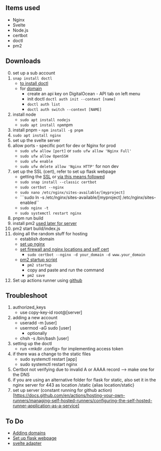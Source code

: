## Items used
- Nginx
- Svelte
- Node.js
- certbot
- doctl
- pm2

## Downloads
0. set up a sub account
1. ```snap install doctl```
   - [to install doctl](https://docs.digitalocean.com/reference/doctl/how-to/install/)
   - for [domain](https://docs.digitalocean.com/reference/api/create-personal-access-token/)
      - create an api key on DigitalOcean - API tab on left menu
      - init doctl ```doctl auth init --context [name]```
      - ```doctl auth list```
      - ```doctl auth switch --context [NAME]```
2. install node
   - ```sudo apt install nodejs```
   - ```sudo apt install npm```npm 
3. install pnpm - ```npm install -g pnpm```
4. ```sudo apt install nginx```
5. set up the svelte server
6. allow ports - specific port for dev or Nginx for prod 
   - ```sudo ufw allow [port]``` or ```sudo ufw allow 'Nginx Full'```
   - ```sudo ufw allow OpenSSH```
   - ```sudo ufw enable```
   - ```sudo ufw delete allow 'Nginx HTTP'``` for non dev
7. set up the SSL (cert), refer to set up flask webpage
   - getting the [SSL](https://www.digitalocean.com/community/tutorials/how-to-create-a-self-signed-ssl-certificate-for-nginx-in-ubuntu-22-04#step-2-%E2%80%93-configuring-nginx-to-use-ssl) or [via this means followed](https://www.youtube.com/watch?v=ghZXFyIyK1o&t=154s)
   - ```sudo snap install --classic certbot``` 
   - ```sudo certbot --nginx```
   - ```sudo nano /etc/nginx/sites-available/[myproject]```
   - ```sudo ln -s /etc/nginx/sites-available/[myproject] /etc/nginx/sites-enabled``
   - ```sudo nginx -t```
   - ```sudo systemctl restart nginx```
8. pnpm run build
9. install pm2 [used later for server](https://dev.to/theether0/deploy-sveltekit-with-node-adapter-on-linux-sever-n)
10. pm2 start build/index.js
11. doing all the random stuff for hosting
    - establish domain
    - [set up nginx](https://pm2.keymetrics.io/docs/tutorials/pm2-nginx-production-setup)
    - [set firewall and nginx locations and self cert](https://www.digitalocean.com/community/tutorials/how-to-serve-flask-applications-with-gunicorn-and-nginx-on-ubuntu-22-04)
      - ```sudo certbot --nginx -d your_domain -d www.your_domain```
    - [pm2 startup script](https://pm2.keymetrics.io/docs/usage/startup/)
        - ```pm2 startup```
        - copy and paste and run the command 
        - ```pm2 save```
12. Set up actions runner using [github](https://www.youtube.com/watch?v=V2YYhGn3MGo&t=1102s)

## Troubleshoot

1. authorized_keys
   - use copy-key-id root@[server]
2. adding a new account
   - useradd -m [user]
   - usermod -aG sudo [user]
      - optionally
   - chsh -s /bin/bash [user]
3. setting up the doctl
   - run <mkdir .config> for implementing access token
4. if there was a change to the static files
   - sudo systemctl restart [app]
   - sudo systemctl restart nginx
5. Certbot not verifying due to invalid A or AAAA record --> make one for the DNS
6. if you are using an alternative folder for flask for static, also set it in the nginx server for 443 as location /static {alias location/static}
7. set up server (constant running for github action)[https://docs.github.com/en/actions/hosting-your-own-runners/managing-self-hosted-runners/configuring-the-self-hosted-runner-application-as-a-service]


## To Do
- [Adding domains](https://docs.digitalocean.com/products/networking/dns/how-to/add-domains/)
- [Set up flask webpage](https://www.digitalocean.com/community/tutorials/how-to-serve-flask-applications-with-gunicorn-and-nginx-on-ubuntu-22-04)
- [svelte adapter](https://kit.svelte.dev/docs/adapter-node)